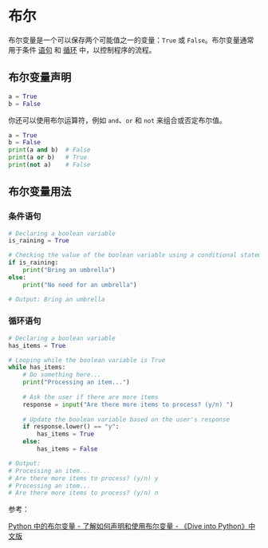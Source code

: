 # 布尔

布尔变量是一个可以保存两个可能值之一的变量：`True` 或 `False`。布尔变量通常用于条件 [语句](../statements) 和 [循环](../loops) 中，以控制程序的流程。

## 布尔变量声明

```python
a = True
b = False
```

你还可以使用布尔运算符，例如 `and`、`or` 和 `not` 来组合或否定布尔值。

```python
a = True
b = False
print(a and b)  # False
print(a or b)   # True
print(not a)    # False
```

## 布尔变量用法

### 条件语句

```python
# Declaring a boolean variable
is_raining = True

# Checking the value of the boolean variable using a conditional statement
if is_raining:
    print("Bring an umbrella")
else:
    print("No need for an umbrella")

# Output: Bring an umbrella
```


### 循环语句

```python
# Declaring a boolean variable
has_items = True

# Looping while the boolean variable is True
while has_items:
    # Do something here...
    print("Processing an item...")
    
    # Ask the user if there are more items
    response = input("Are there more items to process? (y/n) ")
    
    # Update the boolean variable based on the user's response
    if response.lower() == "y":
        has_items = True
    else:
        has_items = False

# Output: 
# Processing an item...
# Are there more items to process? (y/n) y
# Processing an item...
# Are there more items to process? (y/n) n
```

参考：

[Python 中的布尔变量 - 了解如何声明和使用布尔变量 - 《Dive into Python》中文版](https://diveintopython.cn/learn/variables/boolean)
